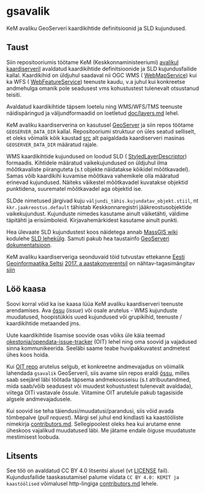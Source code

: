 # gsavalik
KeM avaliku GeoServeri kaardikihtide definitsioonid ja SLD kujundused.

## Taust
Siin repositooriumis töötame KeM (Keskkonnaministeeriumi)
[avalikul kaardiserveril](http://gsavalik.envir.ee/geoserver) avaldatud
kaardikihtide definitsioonide ja SLD kujundusfailide kallal. Kaardikihid on
üldjuhul saadaval nii OGC WMS (
[WebMapService](https://en.wikipedia.org/wiki/Web_Map_Service)) kui ka WFS (
[WebFeatureService](https://en.wikipedia.org/wiki/Web_Feature_Service))
teenuste kaudu, v.a juhul kui konkreetse andmehulga omanik pole seadusest vms
kohustustest tulenevalt otsustanud teisiti.

Avaldatud kaardikihtide täpsem loetelu ning WMS/WFS/TMS teenuste
näidispäringud ja väljundformaadid on loetletud [doc/layers.md](doc/layers.md)
lehel.

KeM avaliku kaardiserverina on kasutusel [GeoServer](http://geoserver.org) ja
siin repos töötame `GEOSERVER_DATA_DIR` kallal. Repositooriumi struktuur on
üles seatud selliselt, et oleks võimalik kõik kaustad [src](src) alt
paigaldada kaardiserveri masinas `GEOSERVER_DATA_DIR` määratud rajale.

WMS kaardikihtide kujundused on loodud SLD (
[StyledLayerDescriptor](https://en.wikipedia.org/wiki/Styled_Layer_Descriptor))
formaadis. Kihtidele määratud vaikekujundused on üldjuhul ilma mõõtkavaliste
piiranguteta (s.t objekte näidatakse kõikidel mõõtkavadel). Samas võib
kaardikihi kuvamise mõõtkava vahemikele olla määratud erinevad kujundused.
Näiteks väikestel mõõtkavadel kuvatakse objektid punktidena, suurematel
mõõtkavadel aga objektid ise.

SLDde nimetused järgivad kuju `väljundi_tähis.kujundatav_objekt.stiil`,
nt `kkr.jaakreostus.default` tähistab Keskkonnaregistri jääkreostusobjektide
vaikekujundust. Kujunduste nimedes kasutame ainult väiketähti, väldime
täpitähti ja erisümboleid. Kirjavahemärkidest kasutame ainult punkti.

Hea ülevaate SLD kujundustest koos näidetega annab
[MassGIS wiki](https://wiki.state.ma.us/display/massgis/Home) kodulehe
[SLD lehekülg](https://wiki.state.ma.us/display/massgis/GeoServer+-+WMS+-+Styled+Layer+Descriptor+-+SLD).
Samuti pakub hea taustainfo
[GeoServeri dokumentatsioon](http://docs.geoserver.org/latest/en/user/styling/sld/index.html).

KeM avaliku kaardiserveriga seonduvaid töid tutvustav ettekanne [Eesti
Geoinformaatika Seltsi](https://www.estgis.ee) [2017. a aastakonverentsil](https://www.estgis.ee/uritused/aastakonverents/2017-2/kava/)
on nähtav-tagasimängitav [siin](https://e-gov.github.io/kem-gsavalik/doc/20170929/kem-avalik-kaardiserver.html)

## Löö kaasa
Soovi korral võid ka ise kaasa lüüa KeM avaliku kaardiserveri teenuste
arendamises. Ava [õssu](https://github.com/e-gov/kem-gsavalik/issues) (_issue_)
või osale arutelus - WMS kujunduste muudatused, hoopistükkis uued kujundused või
grupikihid, teenuste / kaardikihtide metaanded jms.

Uute kaardikihtide lisamise soovide osas võiks üle käia teemad
[okestonia/opendata-issue-tracker](https://github.com/okestonia/opendata-issue-tracker/issues)
(OIT) lehel ning oma soovid ja vajadused sinna kommunikeerida. Seeläbi saame teabe
huvipakkuvatest andmetest ühes koos hoida.

Kui [OIT repo](https://github.com/okestonia/opendata-issue-tracker/issues)
arutelus selgub, et konkreetne andmevajadus on võimalik lahendada `gsavalik`
GeoServeril, siis avame siin repos eraldi [õssu](https://github.com/e-gov/kem-gsavalik/issues),
milles saab seejärel läbi töötada täpsema andmekoosseisu (s.t atribuutandmed,
mida saab/võib seadusest või muudest kohustustest tulenevalt avaldada), viitega
OITi vastavale õssule. Viitamine OIT arutelule pakub tagasiside algsele
andmevajadusele.

Kui soovid ise teha täiendusi/muudatusi/parandusi, siis võid avada tõmbepalve
(_pull request_). Märgi sel juhul end kindlasti ka kaastööliste nimekirja
[contributors.md](contributors.md). Sellegipoolest oleks hea kui arutame enne
üheskoos vajalikud muudatused läbi. Me jätame endale õiguse muudatuste
mestimisest loobuda.

## Litsents
See töö on avaldatud CC BY 4.0 litsentsi alusel (vt [LICENSE](LICENSE) fail).
Kujundusfailide taaskasutamisel palume viidata
`CC BY 4.0: KEMIT ja kaastöölised` võimalusel http-lingiga
[contributors.md](contributors.md) lehele.
